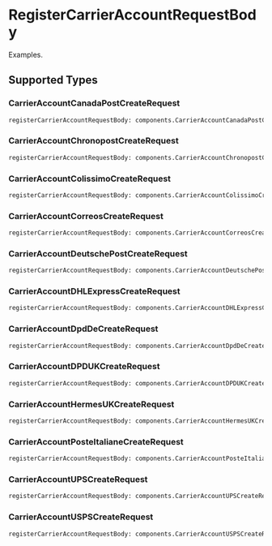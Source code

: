 # RegisterCarrierAccountRequestBody

Examples.


## Supported Types

### CarrierAccountCanadaPostCreateRequest

```python
registerCarrierAccountRequestBody: components.CarrierAccountCanadaPostCreateRequest = /* values here */
```

### CarrierAccountChronopostCreateRequest

```python
registerCarrierAccountRequestBody: components.CarrierAccountChronopostCreateRequest = /* values here */
```

### CarrierAccountColissimoCreateRequest

```python
registerCarrierAccountRequestBody: components.CarrierAccountColissimoCreateRequest = /* values here */
```

### CarrierAccountCorreosCreateRequest

```python
registerCarrierAccountRequestBody: components.CarrierAccountCorreosCreateRequest = /* values here */
```

### CarrierAccountDeutschePostCreateRequest

```python
registerCarrierAccountRequestBody: components.CarrierAccountDeutschePostCreateRequest = /* values here */
```

### CarrierAccountDHLExpressCreateRequest

```python
registerCarrierAccountRequestBody: components.CarrierAccountDHLExpressCreateRequest = /* values here */
```

### CarrierAccountDpdDeCreateRequest

```python
registerCarrierAccountRequestBody: components.CarrierAccountDpdDeCreateRequest = /* values here */
```

### CarrierAccountDPDUKCreateRequest

```python
registerCarrierAccountRequestBody: components.CarrierAccountDPDUKCreateRequest = /* values here */
```

### CarrierAccountHermesUKCreateRequest

```python
registerCarrierAccountRequestBody: components.CarrierAccountHermesUKCreateRequest = /* values here */
```

### CarrierAccountPosteItalianeCreateRequest

```python
registerCarrierAccountRequestBody: components.CarrierAccountPosteItalianeCreateRequest = /* values here */
```

### CarrierAccountUPSCreateRequest

```python
registerCarrierAccountRequestBody: components.CarrierAccountUPSCreateRequest = /* values here */
```

### CarrierAccountUSPSCreateRequest

```python
registerCarrierAccountRequestBody: components.CarrierAccountUSPSCreateRequest = /* values here */
```

